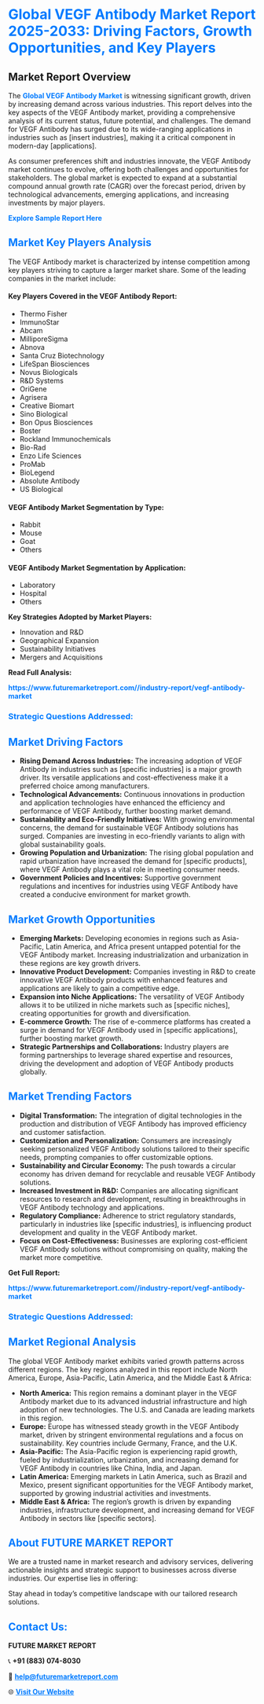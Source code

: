 <h1 style="color: #007BFF;">Global VEGF Antibody Market Report 2025-2033: Driving Factors, Growth Opportunities, and Key Players</h1>

<section id="overview">
<h2>Market Report Overview</h2>
<p>The <a href="https://www.futuremarketreport.com//industry-report/vegf-antibody-market" style="color: #007BFF; text-decoration: none;"><strong>Global VEGF Antibody Market</strong></a> is witnessing significant growth, driven by increasing demand across various industries. This report delves into the key aspects of the VEGF Antibody market, providing a comprehensive analysis of its current status, future potential, and challenges. The demand for VEGF Antibody has surged due to its wide-ranging applications in industries such as [insert industries], making it a critical component in modern-day [applications].</p>
<p>As consumer preferences shift and industries innovate, the VEGF Antibody market continues to evolve, offering both challenges and opportunities for stakeholders. The global market is expected to expand at a substantial compound annual growth rate (CAGR) over the forecast period, driven by technological advancements, emerging applications, and increasing investments by major players.</p>
</section>

<section id="overview">
<p><a href="https://www.futuremarketreport.com//request-sample/reportId=79377" style="color: #007BFF; text-decoration: none;"><strong>Explore Sample Report Here</strong></a></p>
</section>

<section id="key-players">
<h2 style="color: #007BFF;">Market Key Players Analysis</h2>
<p>The VEGF Antibody market is characterized by intense competition among key players striving to capture a larger market share. Some of the leading companies in the market include:</p>
<h4>Key Players Covered in the VEGF Antibody Report:</h4>
<ul><li>Thermo Fisher</li><li>ImmunoStar</li><li>Abcam</li><li>MilliporeSigma</li><li>Abnova</li><li>Santa Cruz Biotechnology</li><li>LifeSpan Biosciences</li><li>Novus Biologicals</li><li>R&amp;D Systems</li><li>OriGene</li><li>Agrisera</li><li>Creative Biomart</li><li>Sino Biological</li><li>Bon Opus Biosciences</li><li>Boster</li><li>Rockland Immunochemicals</li><li>Bio-Rad</li><li>Enzo Life Sciences</li><li>ProMab</li><li>BioLegend</li><li>Absolute Antibody</li><li>US Biological</li></ul>
<h4>VEGF Antibody Market Segmentation by Type:</h4>
<ul><li>Rabbit</li><li>Mouse</li><li>Goat</li><li>Others</li></ul>

<h4>VEGF Antibody Market Segmentation by Application:</h4>
<ul><li>Laboratory</li><li>Hospital</li><li>Others</li></ul>
<p><strong>Key Strategies Adopted by Market Players:</strong></p>
<ul>
<li>Innovation and R&D</li>
<li>Geographical Expansion</li>
<li>Sustainability Initiatives</li>
<li>Mergers and Acquisitions</li>
</ul>
</section>

<section>
<p><strong>Read Full Analysis: </strong></p><a href="https://www.futuremarketreport.com//industry-report/vegf-antibody-market" style="color: #007BFF; text-decoration: none;"><strong>https://www.futuremarketreport.com//industry-report/vegf-antibody-market</strong></a>
<h3 style="color: #007BFF;">Strategic Questions Addressed:</h3>
</section>

<section id="driving-factors">
<h2 style="color: #007BFF;">Market Driving Factors</h2>
<ul>
<li><strong>Rising Demand Across Industries:</strong> The increasing adoption of VEGF Antibody in industries such as [specific industries] is a major growth driver. Its versatile applications and cost-effectiveness make it a preferred choice among manufacturers.</li>
<li><strong>Technological Advancements:</strong> Continuous innovations in production and application technologies have enhanced the efficiency and performance of VEGF Antibody, further boosting market demand.</li>
<li><strong>Sustainability and Eco-Friendly Initiatives:</strong> With growing environmental concerns, the demand for sustainable VEGF Antibody solutions has surged. Companies are investing in eco-friendly variants to align with global sustainability goals.</li>
<li><strong>Growing Population and Urbanization:</strong> The rising global population and rapid urbanization have increased the demand for [specific products], where VEGF Antibody plays a vital role in meeting consumer needs.</li>
<li><strong>Government Policies and Incentives:</strong> Supportive government regulations and incentives for industries using VEGF Antibody have created a conducive environment for market growth.</li>
</ul>
</section>

<section id="growth-opportunities">
<h2 style="color: #007BFF;">Market Growth Opportunities</h2>
<ul>
<li><strong>Emerging Markets:</strong> Developing economies in regions such as Asia-Pacific, Latin America, and Africa present untapped potential for the VEGF Antibody market. Increasing industrialization and urbanization in these regions are key growth drivers.</li>
<li><strong>Innovative Product Development:</strong> Companies investing in R&D to create innovative VEGF Antibody products with enhanced features and applications are likely to gain a competitive edge.</li>
<li><strong>Expansion into Niche Applications:</strong> The versatility of VEGF Antibody allows it to be utilized in niche markets such as [specific niches], creating opportunities for growth and diversification.</li>
<li><strong>E-commerce Growth:</strong> The rise of e-commerce platforms has created a surge in demand for VEGF Antibody used in [specific applications], further boosting market growth.</li>
<li><strong>Strategic Partnerships and Collaborations:</strong> Industry players are forming partnerships to leverage shared expertise and resources, driving the development and adoption of VEGF Antibody products globally.</li>
</ul>
</section>

<section id="trending-factors">
<h2 style="color: #007BFF;">Market Trending Factors</h2>
<ul>
<li><strong>Digital Transformation:</strong> The integration of digital technologies in the production and distribution of VEGF Antibody has improved efficiency and customer satisfaction.</li>
<li><strong>Customization and Personalization:</strong> Consumers are increasingly seeking personalized VEGF Antibody solutions tailored to their specific needs, prompting companies to offer customizable options.</li>
<li><strong>Sustainability and Circular Economy:</strong> The push towards a circular economy has driven demand for recyclable and reusable VEGF Antibody solutions.</li>
<li><strong>Increased Investment in R&D:</strong> Companies are allocating significant resources to research and development, resulting in breakthroughs in VEGF Antibody technology and applications.</li>
<li><strong>Regulatory Compliance:</strong> Adherence to strict regulatory standards, particularly in industries like [specific industries], is influencing product development and quality in the VEGF Antibody market.</li>
<li><strong>Focus on Cost-Effectiveness:</strong> Businesses are exploring cost-efficient VEGF Antibody solutions without compromising on quality, making the market more competitive.</li>
</ul>
</section>

<section>
<p><strong>Get Full Report: </strong></p><a href="https://www.futuremarketreport.com//industry-report/vegf-antibody-market" style="color: #007BFF; text-decoration: none;"><strong>https://www.futuremarketreport.com//industry-report/vegf-antibody-market</strong></a>
<h3 style="color: #007BFF;">Strategic Questions Addressed:</h3>
</section>


<section id="regional-analysis">
<h2 style="color: #007BFF;">Market Regional Analysis</h2>
<p>The global VEGF Antibody market exhibits varied growth patterns across different regions. The key regions analyzed in this report include North America, Europe, Asia-Pacific, Latin America, and the Middle East & Africa:</p>
<ul>
<li><strong>North America:</strong> This region remains a dominant player in the VEGF Antibody market due to its advanced industrial infrastructure and high adoption of new technologies. The U.S. and Canada are leading markets in this region.</li>
<li><strong>Europe:</strong> Europe has witnessed steady growth in the VEGF Antibody market, driven by stringent environmental regulations and a focus on sustainability. Key countries include Germany, France, and the U.K.</li>
<li><strong>Asia-Pacific:</strong> The Asia-Pacific region is experiencing rapid growth, fueled by industrialization, urbanization, and increasing demand for VEGF Antibody in countries like China, India, and Japan.</li>
<li><strong>Latin America:</strong> Emerging markets in Latin America, such as Brazil and Mexico, present significant opportunities for the VEGF Antibody market, supported by growing industrial activities and investments.</li>
<li><strong>Middle East & Africa:</strong> The region’s growth is driven by expanding industries, infrastructure development, and increasing demand for VEGF Antibody in sectors like [specific sectors].</li>
</ul>
</section>

<footer>
<h2 style="color: #007BFF;">About FUTURE MARKET REPORT</h2>
<p>We are a trusted name in market research and advisory services, delivering actionable insights and strategic support to businesses across diverse industries. Our expertise lies in offering:</p>

<p>Stay ahead in today’s competitive landscape with our tailored research solutions.</p>

<h2 style="color: #007BFF;">Contact Us:</h2>
<p><strong>FUTURE MARKET REPORT</strong></p>
<p>📞 <strong>+91 (883) 074-8030</strong></p>
<p>📧 <strong><a href="mailto:help@futuremarketreport.com" style="color: #007BFF;">help@futuremarketreport.com</a></strong></p>
<p>🌐 <strong><a href="https://www.futuremarketreport.com/" style="color: #007BFF;">Visit Our Website</a></strong></p>
</footer>